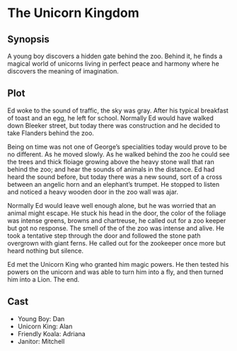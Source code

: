 # The Unicorn Kingdom

## Synopsis

A young boy discovers a hidden gate behind the zoo.
Behind it, he finds a magical world of unicorns living in perfect peace and harmony where he discovers the meaning of imagination.

## Plot

Ed woke to the sound of traffic, the sky was gray.
After his typical breakfast of toast and an egg, he left for school.
Normally Ed would have walked down Bleeker street, but today there was construction and he decided to take Flanders behind the zoo.

Being on time was not one of George’s specialities today would prove to be no different.
As he moved slowly.
As he walked behind the zoo he could see the trees and thick floiage growing above the heavy stone wall that ran behind the zoo; and hear the sounds of animals in the distance.
Ed had heard the sound before, but today there was a new sound, sort of a cross between an angelic horn and an elephant’s trumpet.
He stopped to listen and noticed a heavy wooden door in the zoo wall was ajar.

Normally Ed would leave well enough alone, but he was worried that an animal might escape.
He stuck his head in the door, the color of the foliage was intense greens, browns and chartreuse, he called out for a zoo keeper but got no response.
The smell of the of the zoo was intense and alive.
He took a tentative step through the door and followed the stone path overgrown with giant ferns.
He called out for the zookeeper once more but heard nothing but silence.

Ed met the Unicorn King who granted him magic powers.
He then tested his powers on the unicorn and was able to turn him into a fly, and then turned him into a Lion.
The end.

## Cast

* Young Boy: Dan
* Unicorn King: Alan
* Friendly Koala: Adriana
* Janitor: Mitchell
